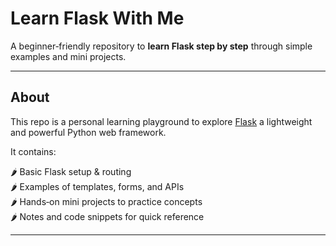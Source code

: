 # Learn Flask With Me

A beginner‑friendly repository to **learn Flask step by step** through simple examples and mini projects.

---

## About
This repo is a personal learning playground to explore [Flask](https://flask.palletsprojects.com/)
a lightweight and powerful Python web framework.

It contains:

🌶️ Basic Flask setup & routing  
🌶️ Examples of templates, forms, and APIs  
🌶️ Hands‑on mini projects to practice concepts  
🌶️ Notes and code snippets for quick reference

---


